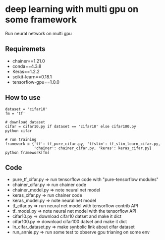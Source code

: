 # deep learning with multi gpu on some framework
Run neural network on multi gpu

## Requiremets
- chainer==1.21.0
- conda==4.3.8
- Keras==1.2.2
- scikit-learn==0.18.1
- tensorflow-gpu==1.0.0

## How to use

```
dataset = 'cifar10'
fm = 'tf'

# download dataset
cifar = cifar10.py if dataset == 'cifar10' else cifar100.py
python cifar

# run training
framework = {'tf': tf_pure_cifar.py, 'tfslim': tf_slim_learn_cifar.py,
             'chainer': chainer_cifar.py, 'keras': keras_cifar.py}
python framework[fm]
```

## Code
- pure_tf_cifar.py => run tensorflow code with "pure-tensorflow modules"
- chainer_cifar.py => run chainer code
- chainer_model.py => note neural net model
- keras_cifar.py => run chainer code
- keras_model.py => note neural net model
- tf_cifar.py => run neural net model with tensorflow contrib API
- tf_model.py => note neural net model with the tensorflow API
- cifar10.py => download cifar10 datset and make it dict
- cifar100.py => download cifar100 datset and make it dict
- ln_cifar_dataset.py => make synbolic link about cifar dataset
- run_annie.py => run some test to observe gpu trianing on some env
